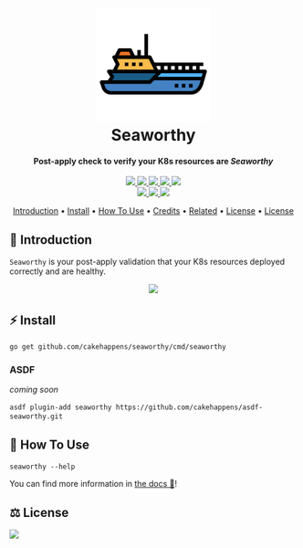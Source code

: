 <h1 align="center">
  <br>
  <a href="http://github.com/cakehappens/seaworthy"><img src="./assets/036-yacht.svg" alt="seaworthy" width="200px" /></a>
  <br>
  Seaworthy
  <br>
</h1>

<h4 align="center">Post-apply check to verify your K8s resources are <i>Seaworthy</i></h4>

<p align="center">
  <a href="https://github.com/cakehappens/seaworthy/releases/">
    <img src="https://img.shields.io/github/release/cakehappens/seaworthy.svg?include_prereleases">
  </a>
  <a href="https://github.com/cakehappens/seaworthy/actions">
    <img src="https://github.com/cakehappens/seaworthy/workflows/tests/badge.svg">
  </a>
  <a href="https://coveralls.io/github/cakehappens/seaworthy?branch=main">
    <img src="https://coveralls.io/repos/github/cakehappens/seaworthy/badge.svg?branch=main">
  </a>
  <a href="https://pkg.go.dev/github.com/cakehappens/seaworthy">
    <img src="https://img.shields.io/badge/godoc-reference-5272B4.svg">
  </a>
  <a href="./go.mod">
    <img src="https://img.shields.io/github/go-mod/go-version/cakehappens/seaworthy">
  </a>
  <br />
  <a href="https://saythanks.io/to/ghostsquad">
    <img src="https://img.shields.io/badge/Say%20Thanks-!-1EAEDB.svg">
  </a>
  <a href="buymeacoff.ee/50onA1pjc">
    <img src="https://img.shields.io/badge/buymeacoffee-%24-orange">
  </a>
  <a href="./LICENSE">
    <img src="https://img.shields.io/github/license/cakehappens/seaworthy">
  </a>
</p>

<p align="center">
  <a href="#introduction">Introduction</a> •
  <a href="#install">Install</a> •
  <a href="#how-to-use">How To Use</a> •
  <a href="#credits">Credits</a> •
  <a href="#related--inspiration">Related</a> •
  <a href="#credits">License</a> •
  <a href="#license">License</a>
</p>

## 👋 Introduction

`Seaworthy` is your post-apply validation that your K8s resources deployed correctly and are healthy.

<p align="center">
  <a href="https://asciinema.org/a/rQiNNFKIL5N5R4E3JUrjVQ6s7">
    <img src="https://asciinema.org/a/rQiNNFKIL5N5R4E3JUrjVQ6s7.svg">
  </a>
</p>

## ⚡️ Install

```shell
go get github.com/cakehappens/seaworthy/cmd/seaworthy
```

### ASDF

_coming soon_

```shell
asdf plugin-add seaworthy https://github.com/cakehappens/asdf-seaworthy.git
```

## 📖 How To Use

```shell
seaworthy --help
```

You can find more information in [the docs 📖](./docs)!

## ⚖️ License

<a href="./LICENSE">
    <img src="https://img.shields.io/github/license/cakehappens/lonely-mountain">
</a>
